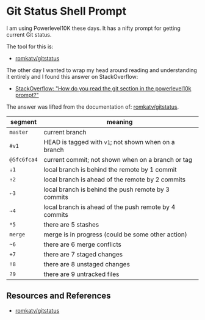 # Git Status Shell Prompt

I am using Powerlevel10K these days. It has a nifty prompt for getting current Git status.

The tool for this is:

- [romkatv/gitstatus][gitstatus]

The other day I wanted to wrap my head around reading and understanding it entirely and I found this answer on StackOverflow:

- [StackOverflow: "How do you read the git section in the powerlevel10k prompt?"](https://stackoverflow.com/questions/66140097/how-do-you-read-the-git-section-in-the-powerlevel10k-prompt)

The answer was lifted from the documentation of: [romkatv/gitstatus][gitstatus].

| segment     |  meaning                                              |
|-------------|-------------------------------------------------------|
| `master`    | current branch                                        |
| `#v1`       | HEAD is tagged with `v1`; not shown when on a branch  |
| `@5fc6fca4` | current commit; not shown when on a branch or tag     |
| `⇣1`        | local branch is behind the remote by 1 commit         |
| `⇡2`        | local branch is ahead of the remote by 2 commits      |
| `⇠3`        | local branch is behind the push remote by 3 commits   |
| `⇢4`        | local branch is ahead of the push remote by 4 commits |
| `*5`        | there are 5 stashes                                   |
| `merge`     | merge is in progress (could be some other action)     |
| `~6`        | there are 6 merge conflicts                           |
| `+7`        | there are 7 staged changes                            |
| `!8`        | there are 8 unstaged changes                          |
| `?9`        | there are 9 untracked files                           |

## Resources and References

- [romkatv/gitstatus][gitstatus]

[gitstatus]: https://github.com/romkatv/gitstatus
